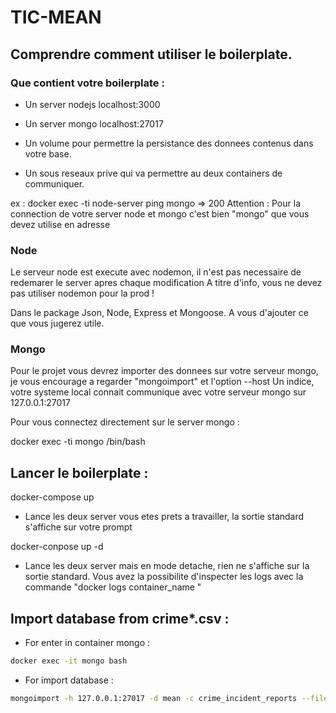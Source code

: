 # TIC-MEAN

## Comprendre comment utiliser le boilerplate.

### Que contient votre boilerplate :


- Un server nodejs localhost:3000
- Un server mongo  localhost:27017


- Un volume pour permettre la persistance des donnees contenus dans votre base.
- Un sous reseaux prive qui va permettre au deux containers de communiquer.


ex : docker exec -ti node-server ping mongo => 200
Attention : Pour la connection de votre server node et mongo c'est bien "mongo" que vous devez utilise en adresse

### Node

Le serveur node est execute avec nodemon, il n'est pas necessaire de redemarer le server apres chaque modification
A titre d'info, vous ne devez pas utiliser nodemon pour la prod !

Dans le package Json, Node, Express et Mongoose. A vous d'ajouter ce que vous jugerez utile.


### Mongo

Pour le projet vous devrez importer des donnees sur votre serveur mongo, je vous encourage a regarder "mongoimport" et l'option --host
Un indice, votre systeme local connait communique avec votre serveur mongo sur 127.0.0.1:27017

Pour vous connectez directement sur le server mongo :

docker  exec -ti mongo /bin/bash


## Lancer le boilerplate :

docker-compose up

- Lance les deux server vous etes prets a travailler, la sortie standard s'affiche sur votre prompt

docker-conpose up -d

- Lance les deux server mais en mode detache, rien ne s'affiche sur la sortie standard.
  Vous avez la possibilite d'inspecter les logs avec la commande "docker logs container_name "


## Import database from crime*.csv :

- For enter in container mongo :

```bash
docker exec -it mongo bash
```

- For import database :

```bash
mongoimport -h 127.0.0.1:27017 -d mean -c crime_incident_reports --file crime_incident_reports.datadump-2.csv --type csv --headerline
```